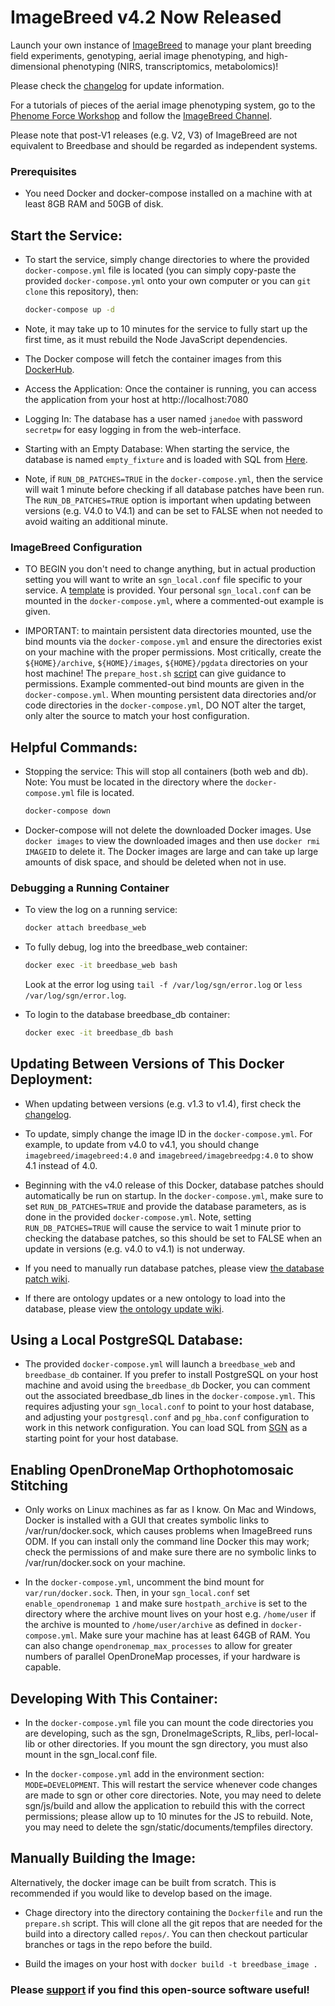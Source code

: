 # ImageBreed v4.2 Now Released

Launch your own instance of [ImageBreed](https://imagebreed.org) to manage your plant breeding field experiments, genotyping, aerial image phenotyping, and high-dimensional phenotyping (NIRS, transcriptomics, metabolomics)!

Please check the [changelog](https://github.com/nickmorales/breedbase_dockerfile/wiki/Changelog) for update information.

For a tutorials of pieces of the aerial image phenotyping system, go to the [Phenome Force Workshop](https://www.youtube.com/watch?v=yLLaF7sS2Qs) and follow the [ImageBreed Channel](https://www.youtube.com/channel/UC1FYqz6kz9pE72sSHhG7ocQ).

Please note that post-V1 releases (e.g. V2, V3) of ImageBreed are not equivalent to Breedbase and should be regarded as independent systems.

### Prerequisites

- You need Docker and docker-compose installed on a machine with at least 8GB RAM and 50GB of disk.

## Start the Service:

- To start the service, simply change directories to where the provided `docker-compose.yml` file is located (you can simply copy-paste the provided `docker-compose.yml` onto your own computer or you can `git clone` this repository), then:

    ```bash
    docker-compose up -d
    ```

- Note, it may take up to 10 minutes for the service to fully start up the first time, as it must rebuild the Node JavaScript dependencies.

- The Docker compose will fetch the container images from this [DockerHub](https://hub.docker.com/repository/docker/imagebreed/imagebreed).

- Access the Application: Once the container is running, you can access the application from your host at http://localhost:7080

- Logging In: The database has a user named `janedoe` with password `secretpw` for easy logging in from the web-interface.

- Starting with an Empty Database: When starting the service, the database is named `empty_fixture` and is loaded with SQL from [Here](https://github.com/nickmorales/sgn/blob/master/t/data/fixture/empty_fixture.sql).

- Note, if `RUN_DB_PATCHES=TRUE` in the `docker-compose.yml`, then the service will wait 1 minute before checking if all database patches have been run. The `RUN_DB_PATCHES=TRUE` option is important when updating between versions (e.g. V4.0 to V4.1) and can be set to FALSE when not needed to avoid waiting an additional minute.

### ImageBreed Configuration

- TO BEGIN you don't need to change anything, but in actual production setting you will want to write an `sgn_local.conf` file specific to your service. A [template](./development/sgn_local_docker.conf) is provided. Your personal `sgn_local.conf` can be mounted in the `docker-compose.yml`, where a commented-out example is given.

- IMPORTANT: to maintain persistent data directories mounted, use the bind mounts via the `docker-compose.yml` and ensure the directories exist on your machine with the proper permissions. Most critically, create the `${HOME}/archive`, `${HOME}/images`, `${HOME}/pgdata` directories on your host machine! The `prepare_host.sh` [script](https://github.com/nickmorales/breedbase_dockerfile/blob/master/development/prepare_host.sh) can give guidance to permissions. Example commented-out bind mounts are given in the `docker-compose.yml`. When mounting persistent data directories and/or code directories in the `docker-compose.yml`, DO NOT alter the target, only alter the source to match your host configuration.

## Helpful Commands:

- Stopping the service: This will stop all containers (both web and db). Note: You must be located in the directory where the `docker-compose.yml` file is located.

    ```bash
    docker-compose down
    ```

- Docker-compose will not delete the downloaded Docker images. Use `docker images` to view the downloaded images and then use `docker rmi IMAGEID` to delete it. The Docker images are large and can take up large amounts of disk space, and should be deleted when not in use.

### Debugging a Running Container

- To view the log on a running service:

    ```bash
    docker attach breedbase_web
    ```

- To fully debug, log into the breedbase_web container:

    ```bash
    docker exec -it breedbase_web bash
    ```

    Look at the error log using `tail -f /var/log/sgn/error.log` or `less /var/log/sgn/error.log`.

- To login to the database breedbase_db container:

    ```bash
    docker exec -it breedbase_db bash
    ```

## Updating Between Versions of This Docker Deployment:

- When updating between versions (e.g. v1.3 to v1.4), first check the [changelog](https://github.com/nickmorales/breedbase_dockerfile/wiki/Changelog).

- To update, simply change the image ID in the `docker-compose.yml`. For example, to update from v4.0 to v4.1, you should change `imagebreed/imagebreed:4.0` and `imagebreed/imagebreedpg:4.0` to show 4.1 instead of 4.0.

- Beginning with the v4.0 release of this Docker, database patches should automatically be run on startup. In the `docker-compose.yml`, make sure to set `RUN_DB_PATCHES=TRUE` and provide the database parameters, as is done in the provided `docker-compose.yml`. Note, setting `RUN_DB_PATCHES=TRUE` will cause the service to wait 1 minute prior to checking the database patches, so this should be set to FALSE when an update in versions (e.g. v4.0 to v4.1) is not underway.

- If you need to manually run database patches, please view [the database patch wiki](https://github.com/nickmorales/breedbase_dockerfile/wiki/Database-Patches).

- If there are ontology updates or a new ontology to load into the database, please view [the ontology update wiki](https://github.com/nickmorales/breedbase_dockerfile/wiki/Ontology-Updates).

## Using a Local PostgreSQL Database:

- The provided `docker-compose.yml` will launch a `breedbase_web` and `breedbase_db` container. If you prefer to install PostgreSQL on your host machine and avoid using the `breedbase_db` Docker, you can comment out the associated breedbase_db lines in the `docker-compose.yml`. This requires adjusting your `sgn_local.conf` to point to your host database, and adjusting your `postgresql.conf` and `pg_hba.conf` configuration to work in this network configuration. You can load SQL from [SGN](https://github.com/nickmorales/sgn/blob/master/t/data/fixture/empty_fixture.sql) as a starting point for your host database.

## Enabling OpenDroneMap Orthophotomosaic Stitching

- Only works on Linux machines as far as I know. On Mac and Windows, Docker is installed with a GUI that creates symbolic links to /var/run/docker.sock, which causes problems when ImageBreed runs ODM. If you can install only the command line Docker this may work; check the permissions of and make sure there are no symbolic links to /var/run/docker.sock on your machine.

- In the `docker-compose.yml`, uncomment the bind mount for `var/run/docker.sock`. Then, in your `sgn_local.conf` set `enable_opendronemap 1` and make sure `hostpath_archive` is set to the directory where the archive mount lives on your host e.g. `/home/user` if the archive is mounted to `/home/user/archive` as defined in `docker-compose.yml`. Make sure your machine has at least 64GB of RAM. You can also change `opendronemap_max_processes` to allow for greater numbers of parallel OpenDroneMap processes, if your hardware is capable.

## Developing With This Container:

- In the `docker-compose.yml` file you can mount the code directories you are developing, such as the sgn, DroneImageScripts, R_libs, perl-local-lib or other directories. If you mount the sgn directory, you must also mount in the sgn_local.conf file.

- In the `docker-compose.yml` add in the environment section: `MODE=DEVELOPMENT`. This will restart the service whenever code changes are made to sgn or other core directories. Note, you may need to delete sgn/js/build and allow the application to rebuild this with the correct permissions; please allow up to 10 minutes for the JS to rebuild. Note, you may need to delete the sgn/static/documents/tempfiles directory.

## Manually Building the Image:

Alternatively, the docker image can be built from scratch. This is recommended if you would like to develop based on the image.

- Chage directory into the directory containing the `Dockerfile` and run the `prepare.sh` script. This will clone all the git repos that are needed for the build into a directory called `repos/`. You can then checkout particular branches or tags in the repo before the build.

- Build the images on your host with `docker build -t breedbase_image .`

### Please [support](https://patreon.com/nmorales) if you find this open-source software useful!
